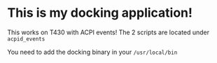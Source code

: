 # This is my docking application!

This works on T430 with ACPI events! The 2 scripts are located under `acpid_events`

You need to add the docking binary in your `/usr/local/bin`